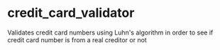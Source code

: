 # credit_card_validator
Validates credit card numbers using Luhn's algorithm in order to see if credit card number is from a real creditor or not
